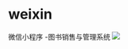# weixin
 微信小程序 -图书销售与管理系统
<img src="https://img01.sogoucdn.com/app/a/100520146/dcc8bdded0dfb436c577d20f74402c1a" />
